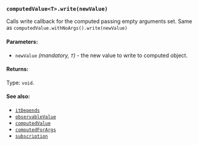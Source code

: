 ### `computedValue<T>.write(newValue)`
Calls write callback for the computed passing empty arguments set.
Same as `computedValue.withNoArgs().write(newValue)`

#### Parameters:
* `newValue` *(mandatory, `T`)* - the new value to write to computed object.

#### Returns:
Type: `void`.

#### See also:
* [`itDepends`](itDepends.md)
* [`observableValue`](observableValue.md)
* [`computedValue`](computedValue.md)
* [`computedForArgs`](computedForArgs.md)
* [`subscription`](subscription.md)